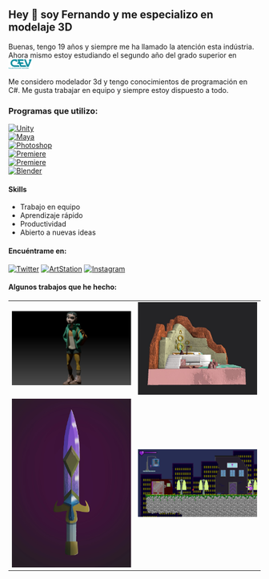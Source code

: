 ## Hey 👋 soy Fernando y me especializo en modelaje 3D 

Buenas, tengo 19 años y siempre me ha llamado la atención esta indústria. Ahora mismo estoy estudiando el segundo año del grado superior en [<img src="https://raw.githubusercontent.com/FernandoSegura2B/FernandoSegura2B/main/Sources/CEVlogo.png" width=48>](https://www.cevbarcelona.com/)

Me considero modelador 3d y tengo conocimientos de programación en C#. Me gusta trabajar en equipo y siempre estoy dispuesto a todo.


### Programas que utilizo:

[![Unity](https://img.shields.io/badge/Unity-999999?style=for-the-badge&logo=unity&logoColor=white&labelColor=101010)](https://unity.com/es)
<br>
[![Maya](https://img.shields.io/badge/Maya-21C399?style=for-the-badge&logo=autodesk&logoColor=white&labelColor=166C60)](https://www.autodesk.es/products/maya/overview?panel=buy&mktvar002=afc_es_buyonline&AID=11043037&PID=8227014&SID=jkp_Cj0KCQjwteOaBhDuARIsADBqRehvdbpicuo0Gq_HANINwqHscAWdBhwDEQj5DeqnDAkwnFJ2cGyRQSYaAqQbEALw_wcB&cjevent=bb5a81b4554711ed825d01ca0a18050d&affname=8227014_11043037&cjdata=MXxZfDB8WXww&term=1-YEAR&tab=subscription&plc=MAYA)
<br>
[![Photoshop](https://img.shields.io/badge/Adobe_Photoshop-3852B1?style=for-the-badge&logo=adobephotoshop&logoColor=white&labelColor=262076)](https://www.adobe.com/es/products/photoshop.html)
<br>
[![Premiere](https://img.shields.io/badge/Adobe_Premiere_Pro-50208A?style=for-the-badge&logo=adobepremierepro&logoColor=white&labelColor=340F61)](https://www.adobe.com/es/products/premiere.html)
<br>
[![Premiere](https://img.shields.io/badge/Adobe_After_Effects-8F75AF?style=for-the-badge&logo=adobeaftereffects&logoColor=white&labelColor=5A3F7B)](https://www.adobe.com/es/products/aftereffects.html)
<br>
[![Blender](https://img.shields.io/badge/Blender-F5792A?style=for-the-badge&logo=blender&logoColor=white&labelColor=935C20)](https://www.blender.org/)
<br>

#### Skills
- Trabajo en equipo
- Aprendizaje rápido
- Productividad
- Abierto a nuevas ideas

#### Encuéntrame en:

[![Twitter](https://img.shields.io/static/v1?style=for-the-badge&message=Twitter&color=1DA1F2&logo=Twitter&logoColor=FFFFFF&label=)](https://twitter.com/iFernando42)
[![ArtStation](https://img.shields.io/static/v1?style=for-the-badge&message=ArtStation&color=222222&logo=ArtStation&logoColor=13AFF0&label=)](https://www.artstation.com/ifer64)
[![Instagram](https://img.shields.io/static/v1?style=for-the-badge&message=Instagram&color=E4405F&logo=Instagram&logoColor=FFFFFF&label=)](https://www.instagram.com/fv_segura?r=nametag)

#### Algunos trabajos que he hecho:

<table style="width:100%">
  <tr>
  <td>
	<a href="https://www.artstation.com/artwork/RnQ3lO">
  		<img src="https://raw.githubusercontent.com/FernandoSegura2B/FernandoSegura2B/main/Sources/fernando-segura-1b-fernandosegura-final-003.jpg" width=500>
	</a>
	</td>
  <td>
	<a href="https://www.artstation.com/artwork/klm0w6">
  		<img src="https://raw.githubusercontent.com/FernandoSegura2B/FernandoSegura2B/main/Sources/fernando-segura-captura-de-pantalla-2022-06-12-182953.jpg"width=500>
	</a>
	</td>
  </tr>
  <tr>
  <td>
	<a href="https://www.artstation.com/artwork/14LEaq">
  		<img src="https://raw.githubusercontent.com/FernandoSegura2B/FernandoSegura2B/main/Sources/fernando-segura-fernandosegura1.jpg" width=500>
	</a>
	</td>
	<td>
	<a href="https://www.artstation.com/artwork/14YYze">
  		<img src="https://raw.githubusercontent.com/FernandoSegura2B/FernandoSegura2B/main/Sources/fernando-segura-t4fernandosegura.gif" width=500>
	</a>
	</td>
	</td>
</table>
